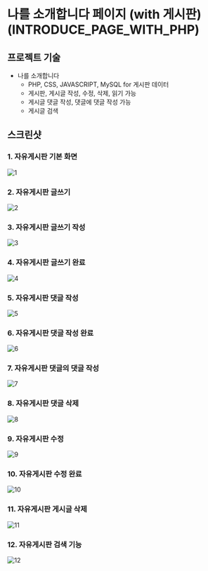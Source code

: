 # 나를 소개합니다 페이지 (with 게시판) (INTRODUCE_PAGE_WITH_PHP)

## 프로젝트 기술
* 나를 소개합니다   
    * PHP, CSS, JAVASCRIPT, MySQL for 게시판 데이터
    * 게시판, 게시글 작성, 수정, 삭제, 읽기 가능
    * 게시글 댓글 작성, 댓글에 댓글 작성 가능
    * 게시글 검색   

## 스크린샷
### 1. 자유게시판 기본 화면
![1](https://user-images.githubusercontent.com/39434913/89525430-29800e80-d821-11ea-99f6-8ef872a1d47d.PNG)

### 2. 자유게시판 글쓰기
![2](https://user-images.githubusercontent.com/39434913/89525435-2b49d200-d821-11ea-8ead-dd436fb8bee6.PNG)

### 3. 자유게시판 글쓰기 작성
![3](https://user-images.githubusercontent.com/39434913/89525436-2be26880-d821-11ea-82eb-588fc342f71d.PNG)

### 4. 자유게시판 글쓰기 완료
![4](https://user-images.githubusercontent.com/39434913/89525438-2d139580-d821-11ea-89e3-07e5c0abc5cf.PNG)

### 5. 자유게시판 댓글 작성
![5](https://user-images.githubusercontent.com/39434913/89525441-2dac2c00-d821-11ea-9715-2ce3ee5461ec.PNG)

### 6. 자유게시판 댓글 작성 완료
![6](https://user-images.githubusercontent.com/39434913/89525444-2dac2c00-d821-11ea-949b-889fe8f563c1.PNG)

### 7. 자유게시판 댓글의 댓글 작성
![7](https://user-images.githubusercontent.com/39434913/89525446-2e44c280-d821-11ea-8a32-3641d7e7e9a2.PNG)

### 8. 자유게시판 댓글 삭제
![8](https://user-images.githubusercontent.com/39434913/89525448-2edd5900-d821-11ea-98be-ccfce86bd5c4.PNG)

### 9. 자유게시판 수정
![9](https://user-images.githubusercontent.com/39434913/89525450-2edd5900-d821-11ea-9173-ffd19aeb3168.PNG)

### 10. 자유게시판 수정 완료
![10](https://user-images.githubusercontent.com/39434913/89525452-300e8600-d821-11ea-8f11-d8a7344ed892.PNG)

### 11. 자유게시판 게시글 삭제
![11](https://user-images.githubusercontent.com/39434913/89525456-30a71c80-d821-11ea-9f66-4481330d8e0b.PNG)

### 12. 자유게시판 검색 기능
![12](https://user-images.githubusercontent.com/39434913/89525459-31d84980-d821-11ea-8a69-03697664e05c.PNG)
